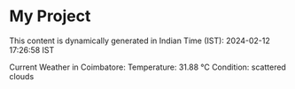 # My Project

This content is dynamically generated in Indian Time (IST): 2024-02-12 17:26:58 IST


Current Weather in Coimbatore:
Temperature: 31.88 °C
Condition: scattered clouds
